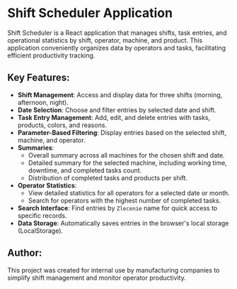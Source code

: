 # Shift Scheduler Application

Shift Scheduler is a React application that manages shifts, task entries, and operational statistics by shift, operator, machine, and product. This application conveniently organizes data by operators and tasks, facilitating efficient productivity tracking.

## Key Features:

- **Shift Management**: Access and display data for three shifts (morning, afternoon, night).
- **Date Selection**: Choose and filter entries by selected date and shift.
- **Task Entry Management**: Add, edit, and delete entries with tasks, products, colors, and reasons.
- **Parameter-Based Filtering**: Display entries based on the selected shift, machine, and operator.
- **Summaries**:
  - Overall summary across all machines for the chosen shift and date.
  - Detailed summary for the selected machine, including working time, downtime, and completed tasks count.
  - Distribution of completed tasks and products per shift.
- **Operator Statistics**:
  - View detailed statistics for all operators for a selected date or month.
  - Search for operators with the highest number of completed tasks.
- **Search Interface**: Find entries by `Zlecenie` name for quick access to specific records.
- **Data Storage**: Automatically saves entries in the browser's local storage (LocalStorage).



## **Author**:

This project was created for internal use by manufacturing companies to simplify shift management and monitor operator productivity.
